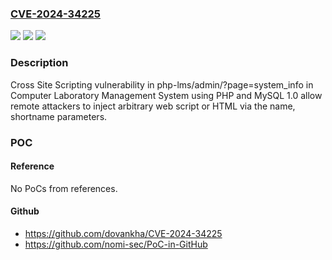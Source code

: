 ### [CVE-2024-34225](https://cve.mitre.org/cgi-bin/cvename.cgi?name=CVE-2024-34225)
![](https://img.shields.io/static/v1?label=Product&message=n%2Fa&color=blue)
![](https://img.shields.io/static/v1?label=Version&message=n%2Fa&color=blue)
![](https://img.shields.io/static/v1?label=Vulnerability&message=n%2Fa&color=brighgreen)

### Description

Cross Site Scripting vulnerability in php-lms/admin/?page=system_info in Computer Laboratory Management System using PHP and MySQL 1.0 allow remote attackers to inject arbitrary web script or HTML via the name, shortname parameters.

### POC

#### Reference
No PoCs from references.

#### Github
- https://github.com/dovankha/CVE-2024-34225
- https://github.com/nomi-sec/PoC-in-GitHub

